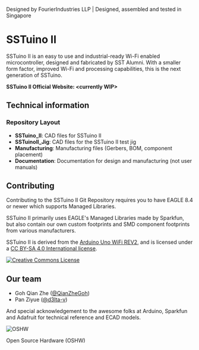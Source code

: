 Designed by FourierIndustries LLP | Designed, assembled and tested in Singapore

# SSTuino II

SSTuino II is an easy to use and industrial-ready Wi-Fi enabled microcontroller, designed and fabricated by SST Alumni. With a smaller form factor, improved Wi-Fi and processing capabilities, this is the next generation of SSTuino.

**SSTuino II Official Website: \<currently WIP\>**

## Technical information

### Repository Layout

* **SSTuino_II**: CAD files for SSTuino II
* **SSTuinoII_Jig**: CAD files for the SSTuino II test jig
* **Manufacturing**: Manufacturing files (Gerbers, BOM, component placement)
* **Documentation**: Documentation for design and manufacturing (not user manuals)

## Contributing

Contributing to the SSTuino II Git Repository requires you to have EAGLE 8.4 or newer which supports Managed Libraries.

SSTuino II primarily uses EAGLE's Managed Libraries made by Sparkfun, but also contain our own custom footprints and SMD component footprints from various manufacturers.

SSTuino II is derived from the [Arduino Uno WiFi REV2](https://store-usa.arduino.cc/products/arduino-uno-wifi-rev2), and is licensed under a [CC BY-SA 4.0 International license](http://creativecommons.org/licenses/by-sa/4.0/).

<a rel="license" href="http://creativecommons.org/licenses/by-sa/4.0/"><img alt="Creative Commons License" style="border-width:0" src="https://i.creativecommons.org/l/by-sa/4.0/88x31.png" /></a>

## Our team

* Goh Qian Zhe ([@QianZheGoh](https://twitter.com/QianZheGoh))
* Pan Ziyue ([@d3lta-v](https://twitter.com/sammy0025))

And special acknowledgement to the awesome folks at Arduino, Sparkfun and Adafruit for technical reference and ECAD models.

![OSHW](https://www.oshwa.org/wp-content/uploads/2014/03/oshw-logo-100-px.png)

Open Source Hardware (OSHW)